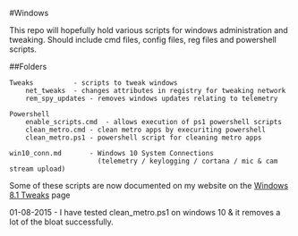 #Windows

This repo will hopefully hold various scripts for windows administration and tweaking.
Should include cmd files, config files, reg files and powershell scripts.

##Folders
    
    Tweaks          - scripts to tweak windows
        net_tweaks  - changes attributes in registry for tweaking network
        rem_spy_updates - removes windows updates relating to telemetry

    Powershell
        enable_scripts.cmd  - allows execution of ps1 powershell scripts
        clean_metro.cmd - clean metro apps by execuriting powershell
        clean_metro.ps1 - powershell script for cleaning metro apps

    win10_conn.md       - Windows 10 System Connections
                          (telemetry / keylogging / cortana / mic & cam stream upload)

Some of these scripts are now documented on my website on the [Windows 8.1 Tweaks](https://equk.co.uk/windows-8-1-tweaks/) page

01-08-2015 - I have tested clean_metro.ps1 on windows 10 & it removes a lot of the bloat successfully.